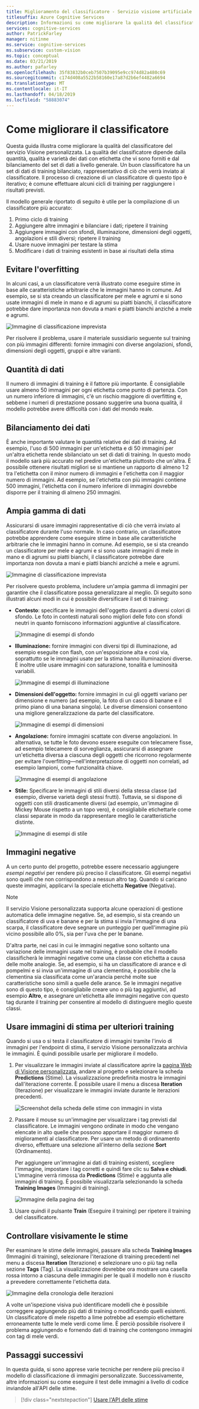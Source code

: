```yaml
---
title: Miglioramento del classificatore - Servizio visione artificiale personalizzato
titlesuffix: Azure Cognitive Services
description: Informazioni su come migliorare la qualità del classificatore.
services: cognitive-services
author: PatrickFarley
manager: nitinme
ms.service: cognitive-services
ms.subservice: custom-vision
ms.topic: conceptual
ms.date: 03/21/2019
ms.author: pafarley
ms.openlocfilehash: 35f83832b0ceb7507b39095e9cc974d82a480c69
ms.sourcegitcommit: c174d408a5522b58160e17a87d2b6ef4482a6694
ms.translationtype: MT
ms.contentlocale: it-IT
ms.lasthandoff: 04/18/2019
ms.locfileid: "58883074"
---
```

# <a name="how-to-improve-your-classifier"></a>Come migliorare il classificatore

Questa guida illustra come migliorare la qualità del classificatore del servizio Visione personalizzata. La qualità del classificatore dipende dalla quantità, qualità e varietà dei dati con etichetta che vi sono forniti e dal bilanciamento del set di dati a livello generale. Un buon classificatore ha un set di dati di training bilanciato, rappresentativo di ciò che verrà inviato al classificatore. Il processo di creazione di un classificatore di questo tipo è iterativo; è comune effettuare alcuni cicli di training per raggiungere i risultati previsti.

Il modello generale riportato di seguito è utile per la compilazione di un classificatore più accurato:

1. Primo ciclo di training
1. Aggiungere altre immagini e bilanciare i dati; ripetere il training
1. Aggiungere immagini con sfondi, illuminazione, dimensioni degli oggetti, angolazioni e stili diversi; ripetere il training
1. Usare nuove immagini per testare la stima
1. Modificare i dati di training esistenti in base ai risultati della stima

## <a name="prevent-overfitting"></a>Evitare l'overfitting

In alcuni casi, a un classificatore verrà illustrato come eseguire stime in base alle caratteristiche arbitrarie che le immagini hanno in comune. Ad esempio, se si sta creando un classificatore per mele e agrumi e si sono usate immagini di mele in mano e di agrumi su piatti bianchi, il classificatore potrebbe dare importanza non dovuta a mani e piatti bianchi anziché a mele e agrumi.

![Immagine di classificazione imprevista](./media/getting-started-improving-your-classifier/unexpected.png)

Per risolvere il problema, usare il materiale sussidiario seguente sul training con più immagini differenti: fornire immagini con diverse angolazioni, sfondi, dimensioni degli oggetti, gruppi e altre varianti.

## <a name="data-quantity"></a>Quantità di dati

Il numero di immagini di training è il fattore più importante. È consigliabile usare almeno 50 immagini per ogni etichetta come punto di partenza. Con un numero inferiore di immagini, c'è un rischio maggiore di overfitting e, sebbene i numeri di prestazione possano suggerire una buona qualità, il modello potrebbe avere difficoltà con i dati del mondo reale. 

## <a name="data-balance"></a>Bilanciamento dei dati

È anche importante valutare le quantità relative dei dati di training. Ad esempio, l'uso di 500 immagini per un'etichetta e di 50 immagini per un'altra etichetta rende sbilanciato un set di dati di training. In questo modo il modello sarà più accurato nel predire un'etichetta piuttosto che un'altra. È possibile ottenere risultati migliori se si mantiene un rapporto di almeno 1:2 tra l'etichetta con il minor numero di immagini e l'etichetta con il maggior numero di immagini. Ad esempio, se l'etichetta con più immagini contiene 500 immagini, l'etichetta con il numero inferiore di immagini dovrebbe disporre per il training di almeno 250 immagini.

## <a name="data-variety"></a>Ampia gamma di dati

Assicurarsi di usare immagini rappresentative di ciò che verrà inviato al classificatore durante l'uso normale. In caso contrario, un classificatore potrebbe apprendere come eseguire stime in base alle caratteristiche arbitrarie che le immagini hanno in comune. Ad esempio, se si sta creando un classificatore per mele e agrumi e si sono usate immagini di mele in mano e di agrumi su piatti bianchi, il classificatore potrebbe dare importanza non dovuta a mani e piatti bianchi anziché a mele e agrumi.

![Immagine di classificazione imprevista](./media/getting-started-improving-your-classifier/unexpected.png)

Per risolvere questo problema, includere un'ampia gamma di immagini per garantire che il classificatore possa generalizzare al meglio. Di seguito sono illustrati alcuni modi in cui è possibile diversificare il set di training:

* __Contesto__: specificare le immagini dell'oggetto davanti a diversi colori di sfondo. Le foto in contesti naturali sono migliori delle foto con sfondi neutri in quanto forniscono informazioni aggiuntive al classificatore.

    ![Immagine di esempi di sfondo](./media/getting-started-improving-your-classifier/background.png)

* __Illuminazione:__ fornire immagini con diversi tipi di illuminazione, ad esempio eseguite con flash, con un'esposizione alta e così via, soprattutto se le immagini usate per la stima hanno illuminazioni diverse. È inoltre utile usare immagini con saturazione, tonalità e luminosità variabili.

    ![Immagine di esempi di illuminazione](./media/getting-started-improving-your-classifier/lighting.png)

* __Dimensioni dell'oggetto:__ fornire immagini in cui gli oggetti variano per dimensione e numero (ad esempio, la foto di un casco di banane e il primo piano di una banana singola). Le diverse dimensioni consentono una migliore generalizzazione da parte del classificatore.

    ![Immagine di esempi di dimensioni](./media/getting-started-improving-your-classifier/size.png)

* __Angolazione:__ fornire immagini scattate con diverse angolazioni. In alternativa, se tutte le foto devono essere eseguite con telecamere fisse, ad esempio telecamere di sorveglianza, assicurarsi di assegnare un'etichetta diversa a ciascuna degli oggetti che ricorrono regolarmente per evitare l'overfitting&mdash;nell'interpretazione di oggetti non correlati, ad esempio lampioni, come funzionalità chiave.

    ![Immagine di esempi di angolazione](./media/getting-started-improving-your-classifier/angle.png)

* __Stile:__ Specificare le immagini di stili diversi della stessa classe (ad esempio, diverse varietà degli stessi frutti). Tuttavia, se si dispone di oggetti con stili drasticamente diversi (ad esempio, un'immagine di Mickey Mouse rispetto a un topo vero), è consigliabile etichettarle come classi separate in modo da rappresentare meglio le caratteristiche distinte.

    ![Immagine di esempi di stile](./media/getting-started-improving-your-classifier/style.png)

## <a name="negative-images"></a>Immagini negative

A un certo punto del progetto, potrebbe essere necessario aggiungere _esempi negativi_ per rendere più preciso il classificatore. Gli esempi negativi sono quelli che non corrispondono a nessun altro tag. Quando si caricano queste immagini, applicarvi la speciale etichetta **Negative** (Negativa).

> [!NOTE]
> Il servizio Visione personalizzata supporta alcune operazioni di gestione automatica delle immagine negative. Se, ad esempio, si sta creando un classificatore di uva e banane e per la stima si invia l'immagine di una scarpa, il classificatore deve segnare un punteggio per quell'immagine più vicino possibile allo 0%, sia per l'uva che per le banane.
> 
> D'altra parte, nei casi in cui le immagini negative sono soltanto una variazione delle immagini usate nel training, è probabile che il modello classificherà le immagini negative come una classe con etichetta a causa delle molte analogie. Se, ad esempio, si ha un classificatore di arance e di pompelmi e si invia un'immagine di una clementina, è possibile che la clementina sia classificata come un'arancia perché molte sue caratteristiche sono simili a quelle delle arance. Se le immagini negative sono di questo tipo, è consigliabile creare uno o più tag aggiuntivi, ad esempio **Altro**, e assegnare un'etichetta alle immagini negative con questo tag durante il training per consentire al modello di distinguere meglio queste classi.

## <a name="use-prediction-images-for-further-training"></a>Usare immagini di stima per ulteriori training

Quando si usa o si testa il classificatore di immagini tramite l'invio di immagini per l'endpoint di stima, il servizio Visione personalizzata archivia le immagini. È quindi possibile usarle per migliorare il modello.

1. Per visualizzare le immagini inviate al classificatore aprire la [pagina Web di Visione personalizzata](https://customvision.ai), andare al progetto e selezionare la scheda __Predictions__ (Stime). La visualizzazione predefinita mostra le immagini dall'iterazione corrente. È possibile usare il menu a discesa __Iteration__ (Iterazione) per visualizzare le immagini inviate durante le iterazioni precedenti.

    ![Screenshot della scheda delle stime con immagini in vista](./media/getting-started-improving-your-classifier/predictions.png)

2. Passare il mouse su un'immagine per visualizzare i tag previsti dal classificatore. Le immagini vengono ordinate in modo che vengano elencate in alto quelle che possono apportare il maggior numero di miglioramenti al classificatore. Per usare un metodo di ordinamento diverso, effettuare una selezione all'interno della sezione __Sort__ (Ordinamento). 

    Per aggiungere un'immagine ai dati di training esistenti, scegliere l'immagine, impostare i tag corretti e quindi fare clic su __Salva e chiudi__. L'immagine verrà rimossa da __Predictions__ (Stime) e aggiunta alle immagini di training. È possibile visualizzarla selezionando la scheda __Training Images__ (Immagini di training).

    ![Immagine della pagina dei tag](./media/getting-started-improving-your-classifier/tag.png)

3. Usare quindi il pulsante __Train__ (Eseguire il training) per ripetere il training del classificatore.

## <a name="visually-inspect-predictions"></a>Controllare visivamente le stime

Per esaminare le stime delle immagini, passare alla scheda __Training Images__ (Immagini di training), selezionare l'iterazione di training precedenti nel menu a discesa **Iteration** (Iterazione) e selezionare uno o più tag nella sezione **Tags** (Tag). La visualizzazione dovrebbe ora mostrare una casella rossa intorno a ciascuna delle immagini per le quali il modello non è riuscito a prevedere correttamente l'etichetta data.

![Immagine della cronologia delle iterazioni](./media/getting-started-improving-your-classifier/iteration.png)

A volte un'ispezione visiva può identificare modelli che è possibile correggere aggiungendo più dati di training o modificando quelli esistenti. Un classificatore di mele rispetto a lime potrebbe ad esempio etichettare erroneamente tutte le mele verdi come lime. È perciò possibile risolvere il problema aggiungendo e fornendo dati di training che contengono immagini con tag di mele verdi.

## <a name="next-steps"></a>Passaggi successivi

In questa guida, si sono apprese varie tecniche per rendere più preciso il modello di classificazione di immagini personalizzate. Successivamente, altre informazioni su come eseguire il test delle immagini a livello di codice inviandole all'API delle stime.

> [!div class="nextstepaction"]
> [Usare l'API delle stime](use-prediction-api.md)
